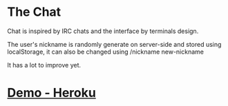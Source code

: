 # The Chat

Chat is inspired by IRC chats and the interface by terminals design.

The user's nickname is randomly generate on server-side and stored using localStorage, it can also be changed using /nickname new-nickname
 
It has a lot to improve yet.

# [Demo - Heroku](https://fatidique-saucisson-58813.herokuapp.com) 
